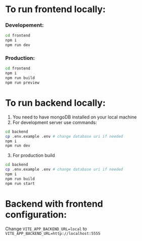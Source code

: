 # To run frontend locally:

### Developement:

```sh
cd frontend
npm i
npm run dev
```

### Production:

```sh
cd frontend
npm i
npm run build
npm run preview
```

# To run backend locally:

1. You need to have mongoDB installed on your local machine
2. For development server use commands:

```sh
cd backend
cp .env.example .env # change database uri if needed
npm i
npm run dev
```

3. For production build

```sh
cd backend
cp .env.example .env # change database uri if needed
npm i
npm run build
npm run start
```

# Backend with frontend configuration:

Change `VITE_APP_BACKEND_URL=local` to `VITE_APP_BACKEND_URL=http://localhost:5555`
